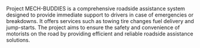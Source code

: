 Project MECH-BUDDIES is a comprehensive roadside assistance system designed to provide immediate support to drivers in case of emergencies or breakdowns. It offers services such as towing tire changes fuel delivery and jump-starts. The project aims to ensure the safety and convenience of motorists on the road by providing efficient and reliable roadside assistance solutions.
